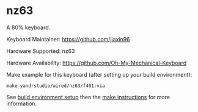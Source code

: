 nz63
===

A 80% keyboard.

Keyboard Maintainer: https://github.com/jiaxin96

Hardware Supported: nz63  

Hardware Availability: https://github.com/Oh-My-Mechanical-Keyboard 

Make example for this keyboard (after setting up your build environment):

    make yandrstudio/wired/nz63/f401:via

See [build environment setup](https://docs.qmk.fm/#/getting_started_build_tools) then the [make instructions](https://docs.qmk.fm/#/getting_started_make_guide) for more information.
